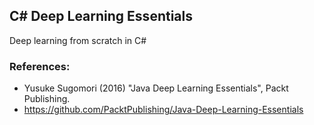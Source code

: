 ## C# Deep Learning Essentials
Deep learning from scratch in C#

### References:
  - Yusuke Sugomori (2016) "Java Deep Learning Essentials", Packt Publishing.
  - https://github.com/PacktPublishing/Java-Deep-Learning-Essentials